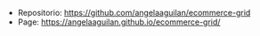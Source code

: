 - Repositorio: https://github.com/angelaaguilan/ecommerce-grid
- Page: https://angelaaguilan.github.io/ecommerce-grid/
